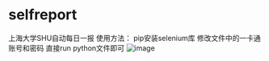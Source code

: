 # selfreport
上海大学SHU自动每日一报
使用方法：
pip安装selenium库
修改文件中的一卡通账号和密码
直接run python文件即可
![image](https://github.com/XFX-939/selfreport/blob/master/%E6%88%AA%E5%B1%8F2020-05-11%E4%B8%8A%E5%8D%8810.18.02.png)
